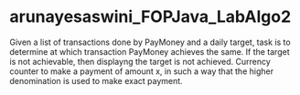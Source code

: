 # arunayesaswini_FOPJava_LabAlgo2
Given a list of transactions done by PayMoney and a daily target,  task is to determine at which transaction PayMoney achieves the same. If the target is not achievable, then displayng the target is not achieved.
Currency counter to make a payment of amount x, in such a way that the higher denomination is used to make exact payment.
